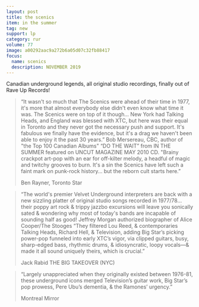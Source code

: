 ```yaml
---
layout: post
title: the scenics
item: in the summer
tag: new
support: lp
category: rur
volume: 77
image: a00292aac9a272b6a05d07c32fb88417
focus:
  name: scenics
  description: NOVEMBER 2019
---
```


Canadian underground legends, all original studio recordings, finally out of Rave Up Records!

> “It wasn't so much that The Scenics were ahead of their time in 1977, it's more that almost everybody else didn't even know what time it was. The Scenics were on top of it though... New York had Talking Heads, and England was blessed with XTC, but here was their equal in Toronto and they never got the necessary push and support. It's fabulous we finally have the evidence, but it's a drag we haven't been able to enjoy it the past 30 years.” Bob Mersereau, CBC, author of "the Top 100 Canadian Albums" “DO THE WAIT” from IN THE SUMMER featured on UNCUT MAGAZINE MAY 2010 CD.
"Brainy crackpot art-pop with an ear for off-kilter melody, a headful of magic and twitchy grooves to burn. It's a sin the Scenics have left such a faint mark on punk-rock history... but the reborn cult starts here.”
>
> Ben Rayner, Toronto Star

> “The world's premier Velvet Underground interpreters are back with a new sizzling platter of original studio songs recorded in 1977/78... their poppy art rock & trippy jazzbo excursions will leave you sonically sated & wondering why most of today's bands are incapable of sounding half as good! Jeffrey Morgan authorized biographer of Alice Cooper/The Stooges
“They filtered Lou Reed, & contemporaries Talking Heads, Richard Hell, & Television, adding Big Star’s picking power-pop funneled into early XTC’s vigor, via clipped guitars, busy, sharp-edged bass, rhythmic drums, & idiosyncratic, loopy vocals—& made it all sound uniquely theirs, which is crucial.”
>
> Jack Rabid THE BIG TAKEOVER (NYC)

> “Largely unappreciated when they originally existed between 1976-81, these underground icons merged Television’s guitar work, Big Star’s pop prowess, Pere Ubu’s dementia, & the Ramones’ urgency.”
>
> Montreal Mirror
